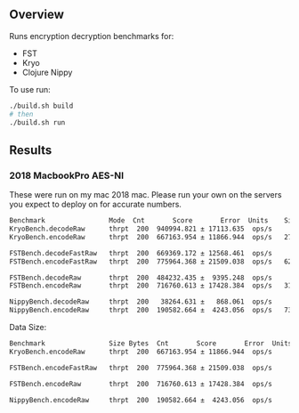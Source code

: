## Overview

Runs encryption decryption benchmarks for:

  * FST
  * Kryo
  * Clojure Nippy


To use run:

```bash
./build.sh build
# then
./build.sh run
```


## Results


### 2018 MacbookPro AES-NI 
These were run on my mac 2018 mac.
Please run your own on the servers you expect to deploy on for accurate numbers.

```bash
Benchmark                Mode  Cnt       Score       Error  Units    Size Bytes
KryoBench.decodeRaw      thrpt  200  940994.821 ± 17113.635  ops/s    
KryoBench.encodeRaw      thrpt  200  667163.954 ± 11866.944  ops/s   274

FSTBench.decodeFastRaw   thrpt  200  669369.172 ± 12568.461  ops/s
FSTBench.encodeFastRaw   thrpt  200  775964.368 ± 21509.038  ops/s   621

FSTBench.decodeRaw       thrpt  200  484232.435 ±  9395.248  ops/s
FSTBench.encodeRaw       thrpt  200  716760.613 ± 17428.384  ops/s   318

NippyBench.decodeRaw     thrpt  200   38264.631 ±   868.061  ops/s
NippyBench.encodeRaw     thrpt  200  190582.664 ±  4243.056  ops/s   734
```

Data Size:

```bash
Benchmark                Size Bytes  Cnt       Score       Error  Units
KryoBench.encodeRaw      thrpt  200  667163.954 ± 11866.944  ops/s

FSTBench.encodeFastRaw   thrpt  200  775964.368 ± 21509.038  ops/s

FSTBench.encodeRaw       thrpt  200  716760.613 ± 17428.384  ops/s

NippyBench.encodeRaw     thrpt  200  190582.664 ±  4243.056  ops/s
```